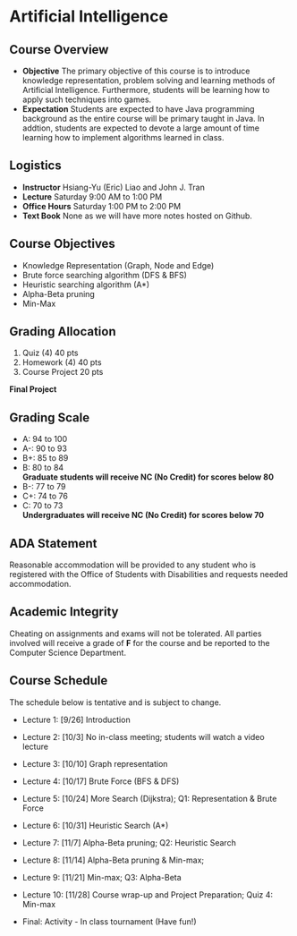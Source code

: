 # Artificial Intelligence

## Course Overview

- **Objective** The primary objective of this course is to introduce knowledge representation, problem solving and learning methods of Artificial Intelligence. Furthermore, students will be learning how to apply such techniques into  games.
- **Expectation** Students are expected to have Java programming background as the entire course will be primary taught in Java. In addtion, students are expected to devote a large amount of time learning how to implement algorithms learned in class.

## Logistics

- **Instructor** Hsiang-Yu (Eric) Liao and John J. Tran
- **Lecture** Saturday 9:00 AM to 1:00 PM
- **Office Hours** Saturday 1:00 PM to 2:00 PM
- **Text Book** None as we will have more notes hosted on Github.

## Course Objectives

* Knowledge Representation (Graph, Node and Edge)
* Brute force searching algorithm (DFS & BFS)
* Heuristic searching algorithm (A*)
* Alpha-Beta pruning
* Min-Max

## Grading Allocation

1. Quiz (4) 40 pts
2. Homework (4) 40 pts
3. Course Project 20 pts

**Final Project**

## Grading Scale

* A: 94 to 100
* A-: 90 to 93
* B+: 85 to 89
* B: 80 to 84  
**Graduate students will receive NC (No Credit) for scores below 80**
* B-: 77 to 79
* C+: 74 to 76
* C: 70 to 73  
**Undergraduates will receive NC (No Credit) for scores below 70**

## ADA Statement

Reasonable accommodation will be provided to any student who is registered with the Office of Students with Disabilities and requests needed accommodation.

## Academic Integrity

Cheating on assignments and exams will not be tolerated. All parties involved will receive a grade of **F** for the course and be reported to the Computer Science Department.

## Course Schedule

The schedule below is tentative and is subject to change.

* Lecture 1: [9/26] Introduction

* Lecture 2: [10/3] No in-class meeting; students will watch a video lecture

* Lecture 3: [10/10] Graph representation

* Lecture 4: [10/17] Brute Force (BFS & DFS)

* Lecture 5: [10/24] More Search (Dijkstra); Q1: Representation & Brute Force

* Lecture 6: [10/31] Heuristic Search (A*)

* Lecture 7: [11/7]  Alpha-Beta pruning; Q2: Heuristic Search

* Lecture 8: [11/14] Alpha-Beta pruning & Min-max; 

* Lecture 9: [11/21] Min-max; Q3: Alpha-Beta

* Lecture 10: [11/28] Course wrap-up and Project Preparation; Quiz 4: Min-max

* Final: Activity - In class tournament (Have fun!)
